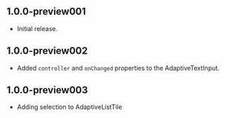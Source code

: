 ## 1.0.0-preview001

* Initial release.

## 1.0.0-preview002

* Added `controller` and `onChanged` properties to the AdaptiveTextInput.

## 1.0.0-preview003

* Adding selection to AdaptiveListTile
